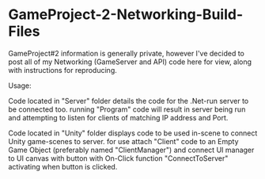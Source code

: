 # GameProject-2-Networking-Build-Files
GameProject#2 information is generally private, however I've decided to post all of my Networking (GameServer and API) code here for view, along with instructions for reproducing.

Usage:

Code located in "Server" folder details the code for the .Net-run server to be connected too. running "Program" code will result in server being run and attempting to listen for clients of matching IP address and Port. 

Code located in "Unity" folder displays code to be used in-scene to connect Unity game-scenes to server. for use attach "Client" code to an Empty Game Object (preferably named "ClientManager") and connect UI manager to UI canvas with button with On-Click function "ConnectToServer" activating when button is clicked. 
